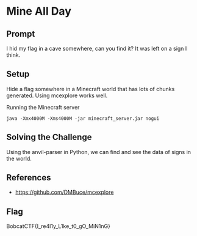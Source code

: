 # Mine All Day

## Prompt

I hid my flag in a cave somewhere, can you find it? It was left on a sign I think.

## Setup

Hide a flag somewhere in a Minecraft world that has lots of chunks generated. Using mcexplore works well.

Running the Minecraft server
```
java -Xmx4000M -Xms4000M -jar minecraft_server.jar nogui
```

## Solving the Challenge

Using the anvil-parser in Python, we can find and see the data of signs in the world.

## References

- https://github.com/DMBuce/mcexplore

## Flag

BobcatCTF{I_re4l1y_L1ke_t0_gO_MiN1nG}